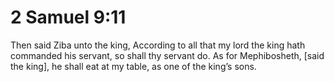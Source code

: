 # 2 Samuel 9:11

Then said Ziba unto the king, According to all that my lord the king hath commanded his servant, so shall thy servant do. As for Mephibosheth, [said the king], he shall eat at my table, as one of the king’s sons.